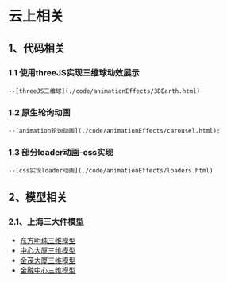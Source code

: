 # 云上相关
## 1、代码相关
### 1.1 使用threeJS实现三维球动效展示
    --[threeJS三维球](./code/animationEffects/3DEarth.html)
### 1.2 原生轮询动画
    --[animation轮询动画](./code/animationEffects/carousel.html);
### 1.3 部分loader动画-css实现
    --[css实现loader动画](./code/animationEffects/loaders.html)
## 2、模型相关
### 2.1、上海三大件模型
- [东方明珠三维模型](./models/sh_building_models/dfmz.glb)
- [中心大厦三维模型](./models/sh_building_models)
- [金茂大厦三维模型](./models/sh_building_models)
- [金融中心三维模型](./models/sh_building_models)